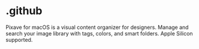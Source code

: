 # .github
Pixave for macOS is a visual content organizer for designers. Manage and search your image library with tags, colors, and smart folders. Apple Silicon supported.
